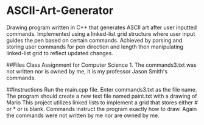 # ASCII-Art-Generator
Drawing program written in C++ that generates ASCII art after user inputted commands. 
Implemented using a linked-list grid structure where user input guides the pen based on certain commands. 
Achieved by parsing and storing user commands for pen direction and length then manipulating linked-list grid to reflect updated changes.

##Files
Class Assignment for Computer Science 1. 
The commands3.txt was not written nor is owned by me, it is my professor Jason Smith's commands.

##Instructions
Run the main.cpp file. Enter commands3.txt as the file name. The program should create a new text file named paint.txt with a drawing of Mario
This project utilizes linked lists to implement a grid that stores either # or * or is blank.
Commands instruct the program exactly how to draw. 
Again the commands were not written by me nor are owned by me. 
